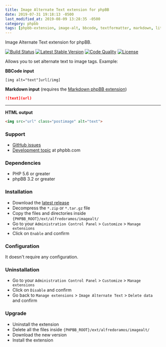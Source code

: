 ```yaml
---
title: Image Alternate Text extension for phpBB
date: 2019-07-31 19:18:13 -0500
last_modified_at: 2019-08-09 13:28:35 -0500
category: phpbb
tags: [phpbb-extension, image-alt, bbcode, textformatter, markdown, litedown]
---
```

Image Alternate Text extension for phpBB.

[![Build Status](https://img.shields.io/travis/com/AlfredoRamos/phpbb-ext-image-alt.svg?style=flat-square)](https://travis-ci.com/AlfredoRamos/phpbb-ext-image-alt)
[![Latest Stable Version](https://img.shields.io/github/tag/AlfredoRamos/phpbb-ext-image-alt.svg?label=stable&style=flat-square)](https://github.com/AlfredoRamos/phpbb-ext-image-alt/releases)
[![Code Quality](https://img.shields.io/codacy/grade/0ef34fce1e3f4c32990fcb495efe98d8.svg?style=flat-square)](https://app.codacy.com/app/AlfredoRamos/phpbb-ext-image-alt)
[![License](https://img.shields.io/github/license/AlfredoRamos/phpbb-ext-image-alt.svg?style=flat-square)](https://raw.githubusercontent.com/AlfredoRamos/phpbb-ext-image-alt/master/license.txt)

Allows you to set alternate text to image tags. Example:

**BBCode input**
```
[img alt="text"]url[/img]
```

**Markdown input** (requires the [Markdown phpBB extension](https://github.com/AlfredoRamos/phpbb-ext-image-alt))
```markdown
![text](url)
```

___
**HTML output**

```html
<img src="url" class="postimage" alt="text">
```
<!-- more -->

### Support

- [GitHub issues](https://github.com/AlfredoRamos/phpbb-ext-image-alt/issues)
- [Development topic](https://www.phpbb.com/community/viewtopic.php?t=2518201) at phpbb.com

### Dependencies

- PHP 5.6 or greater
- phpBB 3.2 or greater

### Installation

- Download the [latest release](https://github.com/AlfredoRamos/phpbb-ext-image-alt/releases)
- Decompress the `*.zip` or `*.tar.gz` file
- Copy the files and directories inside `{PHPBB_ROOT}/ext/alfredoramos/imagealt/`
- Go to your `Administration Control Panel` > `Customize` > `Manage extensions`
- Click on `Enable` and confirm

### Configuration

It doesn't require any configuration.

### Uninstallation

- Go to your `Administration Control Panel` > `Customize` > `Manage extensions`
- Click on `Disable` and confirm
- Go back to `Manage extensions` > `Image Alternate Text` > `Delete data` and confirm

### Upgrade

- Uninstall the extension
- Delete all the files inside `{PHPBB_ROOT}/ext/alfredoramos/imagealt/`
- Download the new version
- Install the extension
